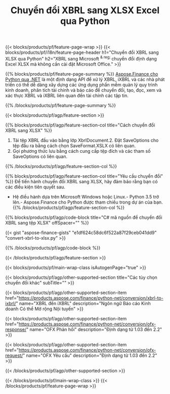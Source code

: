 ﻿---
title: Chuyển đổi XBRL sang XLSX Excel qua Python
description: Mã mẫu cho chuyển đổi XBRL sang Excel XLSX Python. Sử dụng API mã mẫu cho hàng loạt tệp XBRL để chuyển đổi XLSX trong các ứng dụng dựa trên Python. 
url: /vi/python-net/conversion/xbrl-to-xlsx/
family: finance
platformtag: python
feature: conversion
informat: XBRL
outformat: XLSX
otherformats: iXBRL
---
{{< blocks/products/pf/feature-page-wrap >}}
{{< blocks/products/pf/i18n/feature-page-header h1="Chuyển đổi XBRL sang XLSX qua Python" h2="XBRL sang Microsoft <sup> & reg; </sup> chuyển đổi định dạng Excel XLSX mà không cần cài đặt Microsoft Office." >}}

{{% blocks/products/pf/feature-page-summary %}}
[Aspose.Finance cho Python qua .NET](https://products.aspose.com/finance/python-net/) là một định dạng API để xử lý XBRL, iXBRL và các nhà phát triển có thể dễ dàng xây dựng các ứng dụng phần mềm quản lý quy trình kinh doanh, phân tích tài chính và báo cáo để chuyển đổi, tạo, đọc, xem và xác thực XBRL và iXBRL liên quan đến tài chính các tập tin. 

{{% /blocks/products/pf/feature-page-summary %}}

{{< blocks/products/pf/agp/feature-section >}}

{{% blocks/products/pf/agp/feature-section-col title="Cách chuyển đổi XBRL sang XLSX" %}}
1. Tải tệp XBRL đầu vào bằng lớp XbrlDocument.2. Đặt SaveOptions cho tệp đầu ra bằng cách chọn SaveFormat.XSLX có liên quan.
3. Gọi phương thức lưu bằng cách cung cấp tệp đích và các tham số SaveOptions có liên quan.

{{% /blocks/products/pf/agp/feature-section-col %}}

{{% blocks/products/pf/agp/feature-section-col title="Yêu cầu chuyển đổi" %}}
Để tiến hành chuyển đổi XBRL sang XLSX, hãy đảm bảo rằng bạn có các điều kiện tiên quyết sau. 
- Hệ điều hành dựa trên Microsoft Windows hoặc Linux.- Python 3.5 trở lên.- Aspose.Finance cho Python được tham chiếu trong dự án của bạn.{{% /blocks/products/pf/agp/feature-section-col %}}

{{% blocks/products/pf/agp/code-block title="C# mã nguồn để chuyển đổi XBRL sang tệp XLSX" offSpacer="" %}}

{{< gist "aspose-finance-gists" "e1df624c58dc6f522a87f29ceb041dd9" "convert-xbrl-to-xlsx.py" >}}

{{% /blocks/products/pf/agp/code-block %}}

{{< /blocks/products/pf/agp/feature-section >}}

{{< blocks/products/pf/main-wrap-class isAutogenPage="true" >}}

{{< blocks/products/pf/agp/other-supported-section title="Các tùy chọn chuyển đổi khác" subTitle="" >}}

{{< blocks/products/pf/agp/other-supported-section-item href="https://products.aspose.com/finance/python-net/conversion/xbrl-to-ixbrl/" name="XBRL đến iXBRL" description="Ngôn ngữ Báo cáo Kinh doanh Có thể Mở rộng Nội tuyến" >}}

{{< blocks/products/pf/agp/other-supported-section-item href="https://products.aspose.com/finance/python-net/conversion/ofx-response/" name="OFX Phản hồi" description="Định dạng từ 1.03 đến 2.2" >}}

{{< blocks/products/pf/agp/other-supported-section-item href="https://products.aspose.com/finance/python-net/conversion/ofx-request/" name="OFX Yêu cầu" description="Định dạng từ 1.03 đến 2.2" >}}

{{< /blocks/products/pf/agp/other-supported-section >}}

{{< /blocks/products/pf/main-wrap-class >}}
{{< /blocks/products/pf/feature-page-wrap >}}